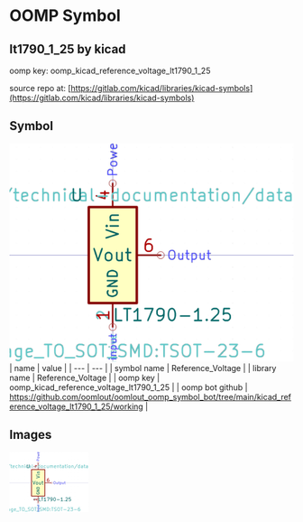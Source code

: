 # OOMP Symbol  
## lt1790_1_25  by kicad  
  
oomp key: oomp_kicad_reference_voltage_lt1790_1_25  
  
source repo at: [https://gitlab.com/kicad/libraries/kicad-symbols](https://gitlab.com/kicad/libraries/kicad-symbols)  
## Symbol  
  
[![working.png](working_600.png)](working.png)  
| name | value | 
| --- | --- | 
| symbol name | Reference_Voltage | 
| library name | Reference_Voltage | 
| oomp key | oomp_kicad_reference_voltage_lt1790_1_25 | 
| oomp bot github | https://github.com/oomlout/oomlout_oomp_symbol_bot/tree/main/kicad_reference_voltage_lt1790_1_25/working | 
## Images  
  
[![working.png](working_140.png)](working.png)  

